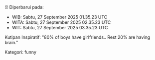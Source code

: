 ⏰ Diperbarui pada:
- WIB: Sabtu, 27 September 2025 01.35.23 UTC
- WITA: Sabtu, 27 September 2025 02.35.23 UTC
- WIT: Sabtu, 27 September 2025 03.35.23 UTC

Kutipan Inspiratif:
"80% of boys have girlfriends.. Rest 20% are having brain."


Kategori: funny

